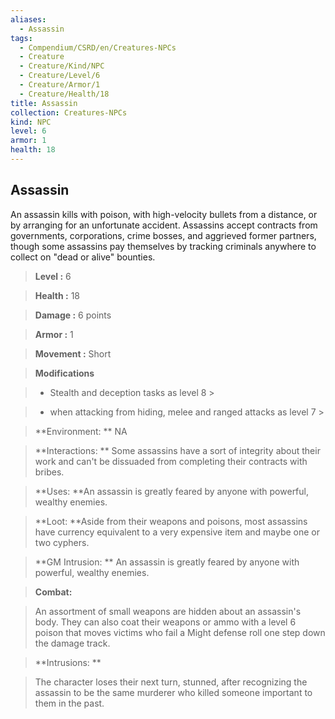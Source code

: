 ```yaml
---
aliases:
  - Assassin
tags:
  - Compendium/CSRD/en/Creatures-NPCs
  - Creature
  - Creature/Kind/NPC
  - Creature/Level/6
  - Creature/Armor/1
  - Creature/Health/18
title: Assassin
collection: Creatures-NPCs
kind: NPC
level: 6
armor: 1
health: 18
---
```

## Assassin    
An assassin kills with poison, with high-velocity bullets from a distance, or by arranging for an unfortunate accident. Assassins accept contracts from governments, corporations, crime bosses, and aggrieved former partners, though some assassins pay themselves by tracking criminals anywhere to collect on "dead or alive" bounties.    
  
    
> **Level :** 6    
> **Health :** 18    
> **Damage :** 6 points    
> **Armor :** 1    
> **Movement :** Short    
> **Modifications**    
>- Stealth and deception tasks as level 8 >  
>    
>- when attacking from hiding, melee and ranged attacks as level 7 >  
>    
> **Environment: ** NA    
> **Interactions: ** Some assassins have a sort of integrity about their work and can't be dissuaded from completing their contracts with bribes.    
> **Uses: **An assassin is greatly feared by anyone with powerful, wealthy enemies.    
> **Loot: **Aside from their weapons and poisons, most assassins have currency equivalent to a very expensive item and maybe one or two cyphers.    
> **GM Intrusion: ** An assassin is greatly feared by anyone with powerful, wealthy enemies.    
  
> **Combat:**   
> An assortment of small weapons are hidden about an assassin's body. They can also coat their weapons or ammo with a level 6 poison that moves victims who fail a Might defense roll one step down the damage track.    
    
  
> **Intrusions: **   
> The character loses their next turn, stunned, after recognizing the assassin to be the same murderer who killed someone important to them in the past.    
